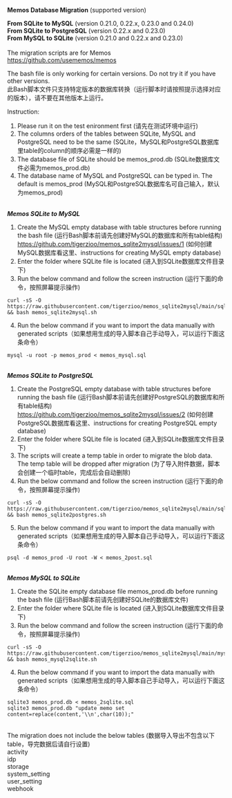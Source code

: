 **Memos Database Migration** (supported version)

**From SQLite to MySQL** (version 0.21.0, 0.22.x, 0.23.0 and 0.24.0)\
**From SQLite to PostgreSQL** (version 0.22.x and 0.23.0)\
**From MySQL to SQLite** (version 0.21.0 and 0.22.x and 0.23.0)\
\
The migration scripts are for Memos\
https://github.com/usememos/memos

The bash file is only working for certain versions. Do not try it if you have other versions.\
此Bash脚本文件只支持特定版本的数据库转换（运行脚本时请按照提示选择对应的版本），请不要在其他版本上运行。

Instruction:
1. Please run it on the test enironment first (请先在测试环境中运行)
2. The columns orders of the tables between SQLite, MySQL and PostgreSQL need to be the same (SQLite，MySQL和PostgreSQL数据库里table的column的顺序必需是一样的)
3. The database file of SQLite should be memos_prod.db (SQLite数据库文件必需为memos_prod.db)
4. The database name of MySQL and PostgreSQL can be typed in. The default is memos_prod (MySQL和PostgreSQL数据库名可自己输入，默认为memos_prod)

\
***Memos SQLite to MySQL***
1. Create the MySQL empty database with table structures before running the bash file (运行Bash脚本前请先创建好MySQL的数据库和所有table结构)\
   https://github.com/tigerzioo/memos_sqlite2mysql/issues/1 (如何创建MySQL数据库看这里、instructions for creating MySQL empty database)
2. Enter the folder where SQLite file is located (进入到SQLite数据库文件目录下)
3. Run the below command and follow the screen instruction (运行下面的命令，按照屏幕提示操作)
```
curl -sS -O https://raw.githubusercontent.com/tigerzioo/memos_sqlite2mysql/main/sqlite2mysql/memos_sqlite2mysql.sh && bash memos_sqlite2mysql.sh
```
4. Run the below command if you want to import the data manually with generated scripts（如果想用生成的导入脚本自己手动导入，可以运行下面这条命令）
```
mysql -u root -p memos_prod < memos_mysql.sql
```
\
***Memos SQLite to PostgreSQL***
1. Create the PostgreSQL empty database with table structures before running the bash file (运行Bash脚本前请先创建好PostgreSQL的数据库和所有table结构)\
   https://github.com/tigerzioo/memos_sqlite2mysql/issues/2 (如何创建PostgreSQL数据库看这里、instructions for creating PostgreSQL empty database)
2. Enter the folder where SQLite file is located (进入到SQLite数据库文件目录下)
3. The scripts will create a temp table in order to migrate the blob data. The temp table will be dropped after migration (为了导入附件数据，脚本会创建一个临时table，完成后会自动删除)
4. Run the below command and follow the screen instruction (运行下面的命令，按照屏幕提示操作)
```
curl -sS -O https://raw.githubusercontent.com/tigerzioo/memos_sqlite2mysql/main/sqlite2postgres/memos_sqlite2postgres.sh && bash memos_sqlite2postgres.sh
```
5. Run the below command if you want to import the data manually with generated scripts（如果想用生成的导入脚本自己手动导入，可以运行下面这条命令）
```
psql -d memos_prod -U root -W < memos_2post.sql
```
\
***Memos MySQL to SQLite***
1. Create the SQLite empty database file memos_prod.db before running the bash file (运行Bash脚本前请先创建好SQLite的数据库文件)
2. Enter the folder where SQLite file is located (进入到SQLite数据库文件目录下)
3. Run the below command and follow the screen instruction (运行下面的命令，按照屏幕提示操作)
```
curl -sS -O https://raw.githubusercontent.com/tigerzioo/memos_sqlite2mysql/main/mysql2sqlite/memos_mysql2sqlite.sh && bash memos_mysql2sqlite.sh
```
4. Run the below command if you want to import the data manually with generated scripts（如果想用生成的导入脚本自己手动导入，可以运行下面这条命令）
```
sqlite3 memos_prod.db < memos_2sqlite.sql
sqlite3 memos_prod.db "update memo set content=replace(content,'\\n',char(10));"
```

\
The migration does not include the below tables (数据导入导出不包含以下table，导完数据后请自行设置)\
activity\
idp\
storage\
system_setting\
user_setting\
webhook




